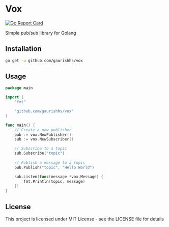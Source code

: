 # Vox 

[![Go Report Card](https://goreportcard.com/badge/github.com/gaurishhs/vox)](https://goreportcard.com/report/github.com/gaurishhs/vox)

Simple pub/sub library for Golang 

## Installation

```bash
go get -u github.com/gaurishhs/vox
```

## Usage

```go
package main

import (
    "fmt"

    "github.com/gaurishhs/vox"
)

func main() {
    // Create a new publisher
    pub := vox.NewPublisher()
    sub := vox.NewSubscriber()

    // Subscribe to a topic
    sub.Subscribe("topic")
   
    // Publish a message to a topic
    pub.Publish("topic", "Hello World")

    sub.Listen(func(message *vox.Message) {
        fmt.Println(topic, message)
    })
}
```

## License

This project is licensed under MIT License - see the 
LICENSE file for details
